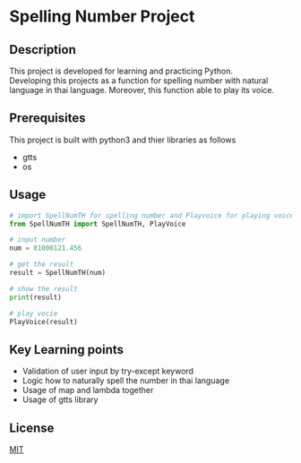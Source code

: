 # Spelling Number Project

## Description
This project is developed for learning and practicing Python.\
Developing this projects as a function for spelling number with natural language in thai language.
Moreover, this function able to play its voice.

## Prerequisites
This project is built with python3 and thier libraries as follows
- gtts
- os

## Usage
```python
# import SpellNumTH for spelling number and Playvoice for playing voice
from SpellNumTH import SpellNumTH, PlayVoice

# input number
num = 81000121.456

# get the result
result = SpellNumTH(num)

# show the result
print(result)

# play vocie
PlayVoice(result)
```

## Key Learning points
- Validation of user input by try-except keyword
- Logic how to naturally spell the number in thai language
- Usage of map and lambda together
- Usage of gtts library
 

## License
[MIT](https://choosealicense.com/licenses/mit/)
